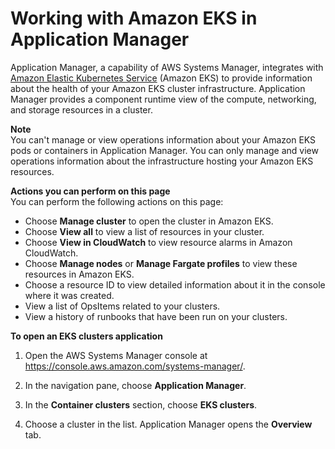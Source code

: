 # Working with Amazon EKS in Application Manager<a name="application-manager-working-EKS"></a>

Application Manager, a capability of AWS Systems Manager, integrates with [Amazon Elastic Kubernetes Service](https://docs.aws.amazon.com/eks/latest/userguide/what-is-eks.html) \(Amazon EKS\) to provide information about the health of your Amazon EKS cluster infrastructure\. Application Manager provides a component runtime view of the compute, networking, and storage resources in a cluster\.

**Note**  
You can't manage or view operations information about your Amazon EKS pods or containers in Application Manager\. You can only manage and view operations information about the infrastructure hosting your Amazon EKS resources\.

**Actions you can perform on this page**  
You can perform the following actions on this page:
+ Choose **Manage cluster** to open the cluster in Amazon EKS\.
+ Choose **View all** to view a list of resources in your cluster\.
+ Choose **View in CloudWatch** to view resource alarms in Amazon CloudWatch\.
+ Choose **Manage nodes** or **Manage Fargate profiles** to view these resources in Amazon EKS\.
+ Choose a resource ID to view detailed information about it in the console where it was created\.
+ View a list of OpsItems related to your clusters\.
+ View a history of runbooks that have been run on your clusters\.

**To open an **EKS clusters** application**

1. Open the AWS Systems Manager console at [https://console\.aws\.amazon\.com/systems\-manager/](https://console.aws.amazon.com/systems-manager/)\.

1. In the navigation pane, choose **Application Manager**\.

1. In the **Container clusters** section, choose **EKS clusters**\.

1. Choose a cluster in the list\. Application Manager opens the **Overview** tab\.